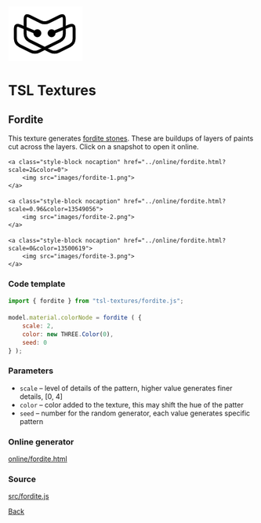 <img class="logo" src="../assets/logo/logo.png">


# TSL Textures


## Fordite

This texture generates [fordite stones](https://en.wikipedia.org/wiki/Fordite).
These are buildups of layers of paints cut across the layers. Click on
a snapshot to open it online.

<p class="gallery">

	<a class="style-block nocaption" href="../online/fordite.html?scale=2&color=0">
		<img src="images/fordite-1.png">
	</a>

	<a class="style-block nocaption" href="../online/fordite.html?scale=0.96&color=13549056">
		<img src="images/fordite-2.png">
	</a>

	<a class="style-block nocaption" href="../online/fordite.html?scale=0&color=13500619">
		<img src="images/fordite-3.png">
	</a>

</p>



### Code template

```js
import { fordite } from "tsl-textures/fordite.js";

model.material.colorNode = fordite ( {
	scale: 2,
	color: new THREE.Color(0),
	seed: 0
} );
```


### Parameters

* `scale` &ndash; level of details of the pattern, higher value generates finer details, [0, 4]
* `color` &ndash; color added to the texture, this may shift the hue of the patter
* `seed` &ndash; number for the random generator, each value generates specific pattern



### Online generator

[online/fordite.html](../online/fordite.html)


### Source

[src/fordite.js](https://github.com/boytchev/tsl-textures/blob/main/src/fordite.js)


		
<div class="footnote">
	<a href="#" onclick="window.history.back(); return false;">Back</a>
</div>